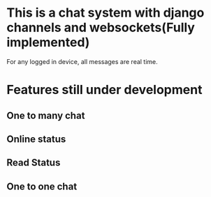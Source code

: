 # This is a chat system with django channels and websockets(Fully implemented)
For any logged in device, all messages are real time.

# Features still under development
## One to many chat
## Online status
## Read Status
## One to one chat
